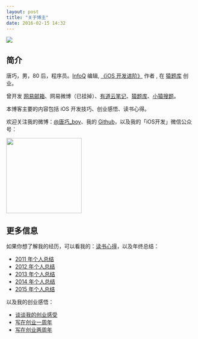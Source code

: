 ```yaml
---
layout: post
title: "关于博主"
date: 2016-02-15 14:32
---
```


![](http://ww4.sinaimg.cn/small/65dc76a3jw8exkme9y57dj20yi0ymabn.jpg)

## 简介

唐巧，男，80 后，程序员。[InfoQ](http://www.infoq.com/cn/author/%E5%94%90%E5%B7%A7) 编辑, [《iOS 开发进阶》](http://item.jd.com/11598468.html) 作者 , 在 [猿题库](http://yuantiku.com/) 创业。

曾开发 [网易邮箱](http://mail.163.com/)、网易微博（已挂掉）、[有道云笔记](http://note.youdao.com/)、[猿题库](http://yuantiku.com/)、[小猿搜题](http://www.yuansouti.com/)。

本博客主要的内容包括 iOS 开发技巧、创业感悟、读书心得。

欢迎关注我的微博：[@唐巧_boy](http://weibo.com/tangqiaoboy)、我的 [Github](https://github.com/tangqiaoboy)，以及我的「iOS开发」微信公众号：

<img src="/images/weixin-qr.jpg" width="200px" />

## 更多信息

如果你想了解我的经历，可以看我的：[读书心得](/categories/books-summary/)，以及年终总结：

 * [2011 年个人总结](/2012/01/01/2011-summary/)
 * [2012 年个人总结](/2013/01/01/2012-summary/)
 * [2013 年个人总结](/2014/01/01/2013-summary/)
 * [2014 年个人总结](/2015/01/01/2014-summary/)
 * [2015 年个人总结](/2016/01/02/2015-summary/)

以及我的创业感悟：

 * [谈谈我的创业感受](/2012/09/15/talk-about-my-startup-exp/)
 * [写在创业一周年](/2013/06/17/startup-anniversary-note/)
 * [写在创业两周年](/2014/10/01/startup-2nd-year-summary/)


